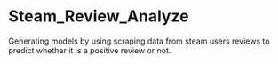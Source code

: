 # Steam_Review_Analyze
Generating models by using scraping data from steam users reviews to predict whether it is a positive review or not.
